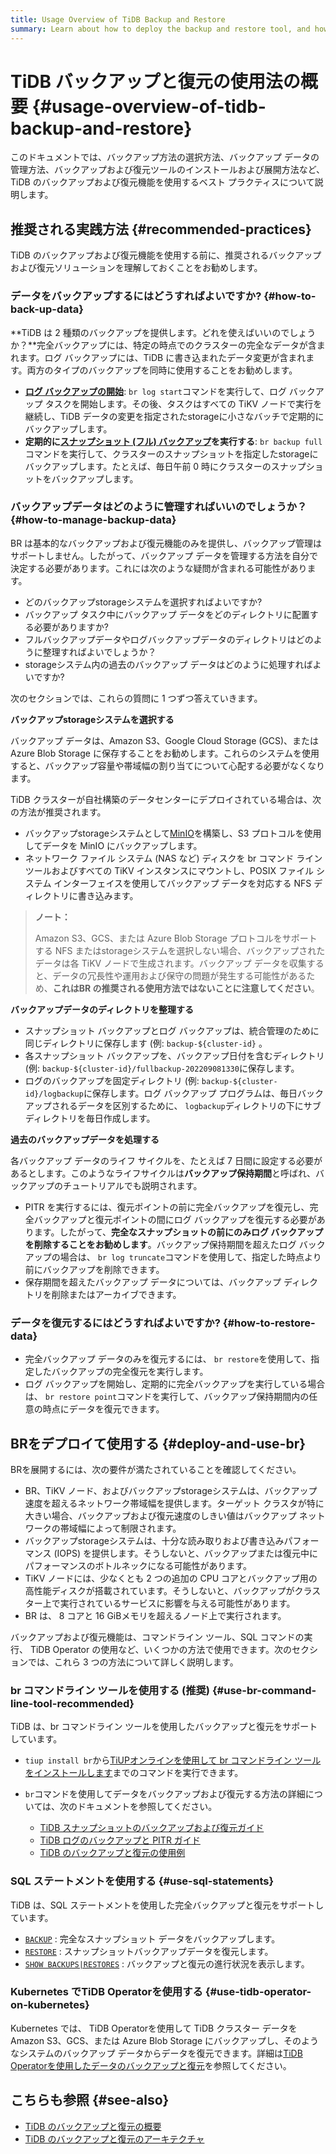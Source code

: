 ```yaml
---
title: Usage Overview of TiDB Backup and Restore
summary: Learn about how to deploy the backup and restore tool, and how to use it to back up and restore a TiDB cluster.
---
```


# TiDB バックアップと復元の使用法の概要 {#usage-overview-of-tidb-backup-and-restore}

このドキュメントでは、バックアップ方法の選択方法、バックアップ データの管理方法、バックアップおよび復元ツールのインストールおよび展開方法など、TiDB のバックアップおよび復元機能を使用するベスト プラクティスについて説明します。

## 推奨される実践方法 {#recommended-practices}

TiDB のバックアップおよび復元機能を使用する前に、推奨されるバックアップおよび復元ソリューションを理解しておくことをお勧めします。

### データをバックアップするにはどうすればよいですか? {#how-to-back-up-data}

**TiDB は 2 種類のバックアップを提供します。どれを使えばいいのでしょうか？**完全バックアップには、特定の時点でのクラスターの完全なデータが含まれます。ログ バックアップには、TiDB に書き込まれたデータ変更が含まれます。両方のタイプのバックアップを同時に使用することをお勧めします。

-   **<a href="/br/br-pitr-guide.md#start-log-backup">ログ バックアップの開始</a>**: `br log start`コマンドを実行して、ログ バックアップ タスクを開始します。その後、タスクはすべての TiKV ノードで実行を継続し、TiDB データの変更を指定されたstorageに小さなバッチで定期的にバックアップします。
-   **定期的に<a href="/br/br-snapshot-guide.md#back-up-cluster-snapshots">スナップショット (フル) バックアップ</a>を実行する**: `br backup full`コマンドを実行して、クラスターのスナップショットを指定したstorageにバックアップします。たとえば、毎日午前 0 時にクラスターのスナップショットをバックアップします。

### バックアップデータはどのように管理すればいいのでしょうか？ {#how-to-manage-backup-data}

BR は基本的なバックアップおよび復元機能のみを提供し、バックアップ管理はサポートしません。したがって、バックアップ データを管理する方法を自分で決定する必要があります。これには次のような疑問が含まれる可能性があります。

-   どのバックアップstorageシステムを選択すればよいですか?
-   バックアップ タスク中にバックアップ データをどのディレクトリに配置する必要がありますか?
-   フルバックアップデータやログバックアップデータのディレクトリはどのように整理すればよいでしょうか？
-   storageシステム内の過去のバックアップ データはどのように処理すればよいですか?

次のセクションでは、これらの質問に 1 つずつ答えていきます。

**バックアップstorageシステムを選択する**

バックアップ データは、Amazon S3、Google Cloud Storage (GCS)、または Azure Blob Storage に保存することをお勧めします。これらのシステムを使用すると、バックアップ容量や帯域幅の割り当てについて心配する必要がなくなります。

TiDB クラスターが自社構築のデータセンターにデプロイされている場合は、次の方法が推奨されます。

-   バックアップstorageシステムとして[<a href="https://docs.min.io/docs/minio-quickstart-guide.html">MinIO</a>](https://docs.min.io/docs/minio-quickstart-guide.html)を構築し、S3 プロトコルを使用してデータを MinIO にバックアップします。
-   ネットワーク ファイル システム (NAS など) ディスクを br コマンド ライン ツールおよびすべての TiKV インスタンスにマウントし、POSIX ファイル システム インターフェイスを使用してバックアップ データを対応する NFS ディレクトリに書き込みます。

> **ノート：**
>
> Amazon S3、GCS、または Azure Blob Storage プロトコルをサポートする NFS またはstorageシステムを選択しない場合、バックアップされたデータは各 TiKV ノードで生成されます。バックアップ データを収集すると、データの冗長性や運用および保守の問題が発生する可能性があるため、**これはBR の推奨される使用方法ではないことに注意してください**。

**バックアップデータのディレクトリを整理する**

-   スナップショット バックアップとログ バックアップは、統合管理のために同じディレクトリに保存します (例: `backup-${cluster-id}` 。
-   各スナップショット バックアップを、バックアップ日付を含むディレクトリ (例: `backup-${cluster-id}/fullbackup-202209081330`に保存します。
-   ログのバックアップを固定ディレクトリ (例: `backup-${cluster-id}/logbackup`に保存します。ログ バックアップ プログラムは、毎日バックアップされるデータを区別するために、 `logbackup`ディレクトリの下にサブディレクトリを毎日作成します。

**過去のバックアップデータを処理する**

各バックアップ データのライフ サイクルを、たとえば 7 日間に設定する必要があるとします。このようなライフサイクルは**バックアップ保持期間**と呼ばれ、バックアップのチュートリアルでも説明されます。

-   PITR を実行するには、復元ポイントの前に完全バックアップを復元し、完全バックアップと復元ポイントの間にログ バックアップを復元する必要があります。したがって、**完全なスナップショットの前にのみログ バックアップを削除することをお勧めします**。バックアップ保持期間を超えたログ バックアップの場合は、 `br log truncate`コマンドを使用して、指定した時点より前にバックアップを削除できます。
-   保存期間を超えたバックアップ データについては、バックアップ ディレクトリを削除またはアーカイブできます。

### データを復元するにはどうすればよいですか? {#how-to-restore-data}

-   完全バックアップ データのみを復元するには、 `br restore`を使用して、指定したバックアップの完全復元を実行します。
-   ログ バックアップを開始し、定期的に完全バックアップを実行している場合は、 `br restore point`コマンドを実行して、バックアップ保持期間内の任意の時点にデータを復元できます。

## BRをデプロイて使用する {#deploy-and-use-br}

BRを展開するには、次の要件が満たされていることを確認してください。

-   BR、TiKV ノード、およびバックアップstorageシステムは、バックアップ速度を超えるネットワーク帯域幅を提供します。ターゲット クラスタが特に大きい場合、バックアップおよび復元速度のしきい値はバックアップ ネットワークの帯域幅によって制限されます。
-   バックアップstorageシステムは、十分な読み取りおよび書き込みパフォーマンス (IOPS) を提供します。そうしないと、バックアップまたは復元中にパフォーマンスのボトルネックになる可能性があります。
-   TiKV ノードには、少なくとも 2 つの追加の CPU コアとバックアップ用の高性能ディスクが搭載されています。そうしないと、バックアップがクラスター上で実行されているサービスに影響を与える可能性があります。
-   BR は、 8 コアと 16 GiBメモリを超えるノード上で実行されます。

バックアップおよび復元機能は、コマンドライン ツール、SQL コマンドの実行、 TiDB Operator の使用など、いくつかの方法で使用できます。次のセクションでは、これら 3 つの方法について詳しく説明します。

### br コマンドライン ツールを使用する (推奨) {#use-br-command-line-tool-recommended}

TiDB は、br コマンドライン ツールを使用したバックアップと復元をサポートしています。

-   `tiup install br`から[<a href="/migration-tools.md#install-tools-using-tiup">TiUPオンラインを使用して br コマンドライン ツールをインストールします</a>](/migration-tools.md#install-tools-using-tiup)までのコマンドを実行できます。
-   `br`コマンドを使用してデータをバックアップおよび復元する方法の詳細については、次のドキュメントを参照してください。

    -   [<a href="/br/br-snapshot-guide.md">TiDB スナップショットのバックアップおよび復元ガイド</a>](/br/br-snapshot-guide.md)
    -   [<a href="/br/br-pitr-guide.md">TiDB ログのバックアップと PITR ガイド</a>](/br/br-pitr-guide.md)
    -   [<a href="/br/backup-and-restore-use-cases.md">TiDB のバックアップと復元の使用例</a>](/br/backup-and-restore-use-cases.md)

### SQL ステートメントを使用する {#use-sql-statements}

TiDB は、SQL ステートメントを使用した完全バックアップと復元をサポートしています。

-   [<a href="/sql-statements/sql-statement-backup.md">`BACKUP`</a>](/sql-statements/sql-statement-backup.md) : 完全なスナップショット データをバックアップします。
-   [<a href="/sql-statements/sql-statement-restore.md">`RESTORE`</a>](/sql-statements/sql-statement-restore.md) : スナップショットバックアップデータを復元します。
-   [<a href="/sql-statements/sql-statement-show-backups.md">`SHOW BACKUPS|RESTORES`</a>](/sql-statements/sql-statement-show-backups.md) : バックアップと復元の進行状況を表示します。

### Kubernetes でTiDB Operatorを使用する {#use-tidb-operator-on-kubernetes}

Kubernetes では、 TiDB Operatorを使用して TiDB クラスター データを Amazon S3、GCS、または Azure Blob Storage にバックアップし、そのようなシステムのバックアップ データからデータを復元できます。詳細は[<a href="https://docs.pingcap.com/tidb-in-kubernetes/stable/backup-restore-overview">TiDB Operatorを使用したデータのバックアップと復元</a>](https://docs.pingcap.com/tidb-in-kubernetes/stable/backup-restore-overview)を参照してください。

## こちらも参照 {#see-also}

-   [<a href="/br/backup-and-restore-overview.md">TiDB のバックアップと復元の概要</a>](/br/backup-and-restore-overview.md)
-   [<a href="/br/backup-and-restore-design.md">TiDB のバックアップと復元のアーキテクチャ</a>](/br/backup-and-restore-design.md)
